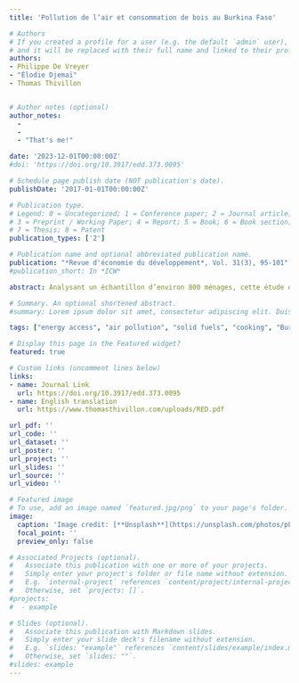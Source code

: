 ```yaml
---
title: 'Pollution de l’air et consommation de bois au Burkina Faso'

# Authors
# If you created a profile for a user (e.g. the default `admin` user), write the username (folder name) here
# and it will be replaced with their full name and linked to their profile.
authors:
- Philippe De Vreyer
- "Élodie Djemaï"
- Thomas Thivillon


# Author notes (optional)
author_notes:
  - 
  - 
  - "That's me!"

date: '2023-12-01T00:00:00Z'
#doi: 'https://doi.org/10.3917/edd.373.0095'

# Schedule page publish date (NOT publication's date).
publishDate: '2017-01-01T00:00:00Z'

# Publication type.
# Legend: 0 = Uncategorized; 1 = Conference paper; 2 = Journal article;
# 3 = Preprint / Working Paper; 4 = Report; 5 = Book; 6 = Book section;
# 7 = Thesis; 8 = Patent
publication_types: ['2']

# Publication name and optional abbreviated publication name.
publication: "*Revue d'économie du développement*, Vol. 31(3), 95-101"
#publication_short: In *ICW*

abstract: Analysant un échantillon d’environ 800 ménages, cette étude quantifie l’ampleur de la pollution de l’air au Burkina Faso et évalue la relation entre l’exposition aux particules fines et la consommation de bois comme combustible utilisé pour la cuisson.

# Summary. An optional shortened abstract.
#summary: Lorem ipsum dolor sit amet, consectetur adipiscing elit. Duis posuere tellus ac convallis placerat. Proin tincidunt magna sed ex sollicitudin condimentum.

tags: ["energy access", "air pollution", "solid fuels", "cooking", "Burkina Faso"]

# Display this page in the Featured widget?
featured: true

# Custom links (uncomment lines below)
links:
- name: Journal Link
  url: https://doi.org/10.3917/edd.373.0095 
- name: English translation
  url: https://www.thomasthivillon.com/uploads/RED.pdf

url_pdf: ''
url_code: ''
url_dataset: ''
url_poster: ''
url_project: ''
url_slides: ''
url_source: ''
url_video: ''

# Featured image
# To use, add an image named `featured.jpg/png` to your page's folder.
image:
  caption: 'Image credit: [**Unsplash**](https://unsplash.com/photos/pLCdAaMFLTE)'
  focal_point: ''
  preview_only: false

# Associated Projects (optional).
#   Associate this publication with one or more of your projects.
#   Simply enter your project's folder or file name without extension.
#   E.g. `internal-project` references `content/project/internal-project/index.md`.
#   Otherwise, set `projects: []`.
#projects:
#  - example

# Slides (optional).
#   Associate this publication with Markdown slides.
#   Simply enter your slide deck's filename without extension.
#   E.g. `slides: "example"` references `content/slides/example/index.md`.
#   Otherwise, set `slides: ""`.
#slides: example
---
```


